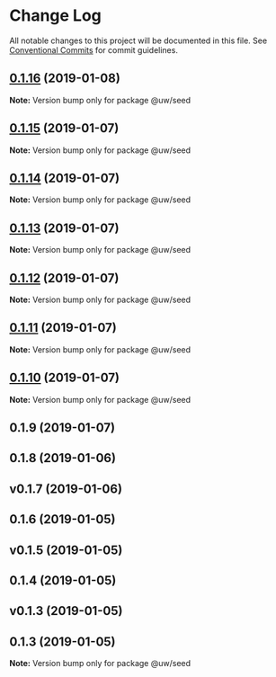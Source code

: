 # Change Log

All notable changes to this project will be documented in this file.
See [Conventional Commits](https://conventionalcommits.org) for commit guidelines.

## [0.1.16](https://github.com/srobinson/unicode-wiki/compare/@uw/seed@0.1.15...@uw/seed@0.1.16) (2019-01-08)

**Note:** Version bump only for package @uw/seed





## [0.1.15](https://github.com/srobinson/unicode-wiki/compare/@uw/seed@0.1.14...@uw/seed@0.1.15) (2019-01-07)

**Note:** Version bump only for package @uw/seed





## [0.1.14](https://github.com/srobinson/unicode-wiki/compare/@uw/seed@0.1.13...@uw/seed@0.1.14) (2019-01-07)

**Note:** Version bump only for package @uw/seed





## [0.1.13](https://github.com/srobinson/unicode-wiki/compare/@uw/seed@0.1.12...@uw/seed@0.1.13) (2019-01-07)

**Note:** Version bump only for package @uw/seed





## [0.1.12](https://github.com/srobinson/unicode-wiki/compare/@uw/seed@0.1.11...@uw/seed@0.1.12) (2019-01-07)

**Note:** Version bump only for package @uw/seed





## [0.1.11](https://github.com/srobinson/unicode-wiki/compare/@uw/seed@0.1.10...@uw/seed@0.1.11) (2019-01-07)

**Note:** Version bump only for package @uw/seed





## [0.1.10](https://github.com/srobinson/unicode-wiki/compare/@uw/seed@0.1.9...@uw/seed@0.1.10) (2019-01-07)

**Note:** Version bump only for package @uw/seed





## 0.1.9 (2019-01-07)



## 0.1.8 (2019-01-06)



## v0.1.7 (2019-01-06)



## 0.1.6 (2019-01-05)



## v0.1.5 (2019-01-05)



## 0.1.4 (2019-01-05)



## v0.1.3 (2019-01-05)



## 0.1.3 (2019-01-05)

**Note:** Version bump only for package @uw/seed
